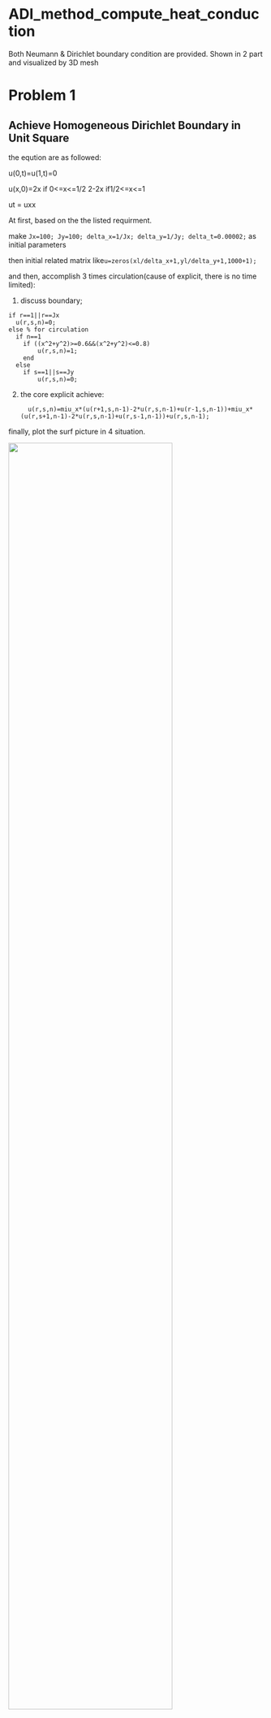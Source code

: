 # ADI_method_compute_heat_conduction
Both Neumann &amp; Dirichlet boundary condition are provided. Shown in 2 part and visualized by 3D mesh
# Problem 1
## Achieve Homogeneous Dirichlet Boundary in Unit Square

the eqution are as followed:

u(0,t)=u(1,t)=0

u(x,0)=2x if 0<=x<=1/2 2-2x if1/2<=x<=1

ut = uxx

At first, based on the the listed requirment.

make ``Jx=100;
Jy=100;
delta_x=1/Jx;
delta_y=1/Jy;
delta_t=0.00002;`` as initial parameters

then initial related matrix like``u=zeros(xl/delta_x+1,yl/delta_y+1,1000+1);``

and then, accomplish 3 times circulation(cause of explicit, there is no time limited):

1. discuss boundary;
```
if r==1||r==Jx
  u(r,s,n)=0;  
else % for circulation
  if n==1
    if ((x^2+y^2)>=0.6&&(x^2+y^2)<=0.8)
        u(r,s,n)=1;
    end 
  else
    if s==1||s==Jy
        u(r,s,n)=0;
```
2. the core explicit achieve:
   ```
     u(r,s,n)=miu_x*(u(r+1,s,n-1)-2*u(r,s,n-1)+u(r-1,s,n-1))+miu_x*(u(r,s+1,n-1)-2*u(r,s,n-1)+u(r,s-1,n-1))+u(r,s,n-1); 
   ```
finally, plot the surf picture in 4 situation.

<img src="/result/question1.bmp" width = "80%" /> 

# Problem 2 
## ADI Method for Heat Calculation

### processdure

At first, based on the the listed requirment.

make ``Jxy=50; length_x=Jxy+1; 
 length_y=Jxy+1; 
delta_xy = 1/Jxy;  
delta_t = 0.0008; `` as initial parameters

lists stripe of **x,y,t**,  ``x = x0:delta_xy:xl; 
y = y0:delta_xy:yl;
t = t0:delta_t:tl;``

then, initial beginning hot point
```
%right & up select 4 point 
u(((length_y-8)*length_x+length_y-8):((length_y-8)*length_x+length_y-7))=1;
u(((length_y-9)*length_x+length_y-8):((length_y-9)*length_x+length_y-7))=1;
%left & down select 4 point
u(7*length_x+8:7*length_x+9)=1;
u(8*length_x+8:8*length_x+9)=1;
```
 based on the center circle as null, marks point in/out circle in specific matrix:

 (use the unequation: distance of(any _point to center) ≤ 1/3)
 ```
mark_matrix = ones(length(x), length(y));
for j = 5:length(y)-5
    for i = 5:length(x)-5
        if ((j-1)*delta_xy-0.5)^2 +((i-1)*delta_xy-0.5)^2 <0.33^2
            mark_matrix(i,j) = 0; 
        end
    end
end
 ```
then, solve the temperature of the plate at each moment by CK ADI scheme method in normal domain:

here, the ADI method is nested in ``function u_time = Heat_Process(x,y,t,u,mark_matrix)``

after calculation of it, transports the related data to:

 ``function Draw_3D_Temperture(u_time, x,y, t_arry_display,delta_t,mark_matrix)``

 which achieve the final heat flow picture, creatively achieve colorbar in hot, which is more specific.

1. introduce the boundary of Dirichlet & Neumann boundary condition:
    
    1. the boundary for the circle divided in 8 case, the Dirichlet & Neumann owns 5 cases dependently.
        Dirichlet at first.
        
        the 2 conditions are distinguished by``i+j>51 % x+y>1 ``, by using mark_matrix sufficently, 
       achieves classfied. For example, in case 1:

            ```
            if mark_matrix(i,j+1)==0 && mark_matrix(i-1,j)==0                      
                lamda = Weight_Lamda_Calculate(i,j);
                gamma = Weight_Gamma_Calculate(i,j);
                u_temp_now(i,j) = 2*miu*u_temp_pre(i+1,j)/(1+lamda) +2*miu*u_temp_pre(i,j-1)/(1+gamma)+1-2*miu/gamma-2*miu/lamda)*u_temp_pre(i,j);
            end
            ```
    where the boundary is used explicit to process(which is limited quantity, for improving computing volecity)
    
    <img src="/result/ADI_HEAT.bmp" width = "80%" /> 
      
    1. Neumann is talked as following:
          
       1. formula in progamm:
      
             Neumann boundary condition
                       as gradient is 0,  the former equation change as follow:

                       gradient(B) =  (u_B-u_Z) /q*delta_y = 0  have u_B = u_Z

                       gradient(D) =  (u_D-u_Z) /q*delta_x = 0  have u_D = u_Z

                       horizon:    u_Z = p*u_W + (1-p)*u_P     p = |PZ|/delta_x

                       vertical:   u_Z = p*u_N + (1-p)*u_P     p = |PZ|/delta_y	

         by using mark_matrix sufficently, 
       achieves classfied. For example, in case 2:

        ```
            if mark_matrix(i,j+1)==0 &&mark_matrix(i+1,j)==0 
                            x_v_inter = (i-1)*delta_xy;                        
                            y_v_inter = 1/2 - sqrt(0.33*0.33 - (x_v_inter-1/2)^2);                       
                            lamda = abs(y_v_inter-(j-1)*delta_xy)/delta_xy;
                            y_h_inter= (j-1)*delta_xy;                        
                            x_h_inter = 1/2 - sqrt(0.33*0.33 - (y_h_inter-1/2)^2);
                            gamma = abs(x_h_inter -(i-1)*delta_xy)/delta_xy;

                           z_v_x = (x_v_inter-1/2)/(y_v_inter-1/2)*((j-1)*delta_xy -1/2) + 1/2;
                            if (-z_v_x+(i-1)*delta_xy) <= delta_xy %  horizon

                                p = abs(z_v_x-(i-1)*delta_xy)/delta_xy;
                                u_z_v = p*u_temp_pre(i-1,j)+(1-p)*u_temp_pre(i,j);
                            else % vertical 
                                z_v_y = (y_v_inter-1/2)/(x_v_inter-1/2)*((i-2)*delta_xy -1/2) + 1/2;
                                z_v_x = (i-2)*delta_xy;
                                p = abs(z_v_y - (j-1)*delta_xy)/delta_xy;
                                u_z_v = p*u_temp_pre(i-1,j+1)+(1-p)*u_temp_pre(i-1,j);
                            end
                            
                            z_h_x = (x_h_inter-1/2)/(y_h_inter-1/2)*((j-2)*delta_xy -1/2) + 1/2;                           
                            if (z_h_x- (i-1)*delta_xy) <= delta_xy &&(z_h_x- (i-1)*delta_xy) > delta_xy % horizon
                                
                                p = abs(z_v_x-(i-1)*delta_xy)/delta_xy;
                                u_z_h = p*u_temp_pre(i+1,j-1)+(1-p)*u_temp_pre(i,j-1);
                            else % vertical 
                                z_h_y = (y_v_inter-1/2)/(x_v_inter-1/2)*((i-1)*delta_xy -1/2) + 1/2;
                                p = abs(z_h_y - (j-1)*delta_xy)/delta_xy;
                                u_z_h = p*u_temp_pre(i,j-1)+(1-p)*u_temp_pre(i,j);
                            end
                            
                            u_temp_now(i,j) = 2*miu/(1+gamma)*(u_temp_pre(i-1,j)-(1+1/gamma)*u_temp_pre(i,j)+1/gamma*u_z_h )+ ...
                                  2*miu/(1+lamda)*(u_temp_pre(i,j-1)-(1+1/lamda)*u_temp_pre(i,j)+1/lamda*u_z_v) + u_temp_pre(i,j);
       ```
2. on line boundary, use gradient = 0, 
   
   ``%  line boundary 
        u_temp_now(:,1) = u_temp_now(:,2);
        u_temp_now(1,:) = u_temp_now(2,:);`` 
3. once the mark matrix is beyond boundary, adi is called; ADI is in 2 steps;
   1. pre layer matrix to calculate middle layer --y``function uc = ADI_y(u_adi,Jxy,delta_t,tl,u_temp,u_temp_pre,k,uc,j)``
   2. k+1/2 layer matrix to calculate bext layer --x``function u_adi = ADI_x(u_adi,Jxy,delta_t,tl,u_temp,k,uc,i)``
   
   which is achieved one in y circulation, the other is in x circulation(calculate numerical solution in PR scheme).
